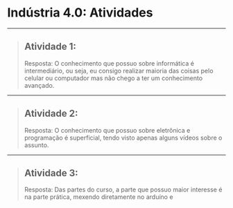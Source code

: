 # Indústria 4.0: Atividades
---

> ## Atividade 1:
> Resposta: O conhecimento que possuo sobre informática é intermediário, ou seja, eu consigo realizar maioria das coisas pelo celular ou computador mas não chego a ter um conhecimento avançado.
---
> ## Atividade 2:
> Resposta: O conhecimento que possuo sobre eletrônica e programação é superficial, tendo visto apenas alguns vídeos sobre o assunto.
---
> ## Atividade 3:
> Resposta: Das partes do curso, a parte que possuo maior interesse é na parte prática, mexendo diretamente no arduíno e 

